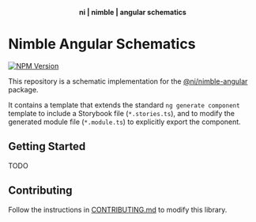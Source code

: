 <div align="center">
    <p align="center"><b>ni | nimble | angular schematics</b></p>
</div>

# Nimble Angular Schematics

[![NPM Version](https://img.shields.io/npm/v/@ni/nimble-angular-schematics.svg)](https://www.npmjs.com/package/@ni/nimble-angular-schematics)

This repository is a schematic implementation for the [@ni/nimble-angular](../../angular-workspace/projects/ni/nimble-angular) package.

It contains a template that extends the standard `ng generate component` template to include a Storybook file (`*.stories.ts`), and to modify the generated module file (`*.module.ts`) to explicitly export the component.

## Getting Started

TODO

## Contributing

Follow the instructions in [CONTRIBUTING.md](CONTRIBUTING.md) to modify this library.
